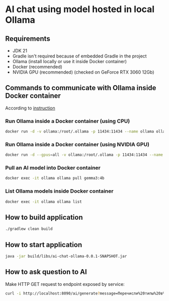 # AI chat using model hosted in local Ollama

## Requirements
- JDK 21
- Gradle isn't required because of embedded Gradle in the project
- Ollama (install locally or use it inside Docker container)
- Docker (recommended)
- NVIDIA GPU (recommended) (checked on GeForce RTX 3060 12Gb)

## Commands to communicate with Ollama inside Docker container

According to [instruction](https://ollama.com/blog/ollama-is-now-available-as-an-official-docker-image)

### Run Ollama inside a Docker container (using CPU)
```bash
docker run -d -v ollama:/root/.ollama -p 11434:11434 --name ollama ollama/ollama
```

### Run Ollama inside a Docker container (using NVIDIA GPU)
```bash
docker run -d --gpus=all -v ollama:/root/.ollama -p 11434:11434 --name ollama ollama/ollama
```

### Pull an AI model into Docker container
```bash
docker exec -it ollama ollama pull gemma3:4b
```

### List Ollama models inside Docker container
```bash
docker exec -it ollama ollama list
```

## How to build application
```bash
./gradlew clean build
```

## How to start application
```bash
java -jar build/libs/ai-chat-ollama-0.0.1-SNAPSHOT.jar
```

## How to ask question to AI
Make HTTP GET request to endpoint exposed by service:
```bash
curl -i http://localhost:8090/ai/generate?message=Перечисли%20типы%20в%20Java
```
